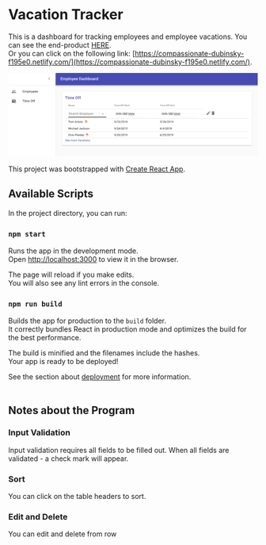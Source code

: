 # Vacation Tracker
This is a dashboard for tracking employees and employee vacations.
You can see the end-product [HERE](https://compassionate-dubinsky-f195e0.netlify.com/).<br>
Or you can click on the following link:
[https://compassionate-dubinsky-f195e0.netlify.com/](https://compassionate-dubinsky-f195e0.netlify.com/).

![Alt text](vacation-tracker.png?raw=true "Page snapshot")



This project was bootstrapped with [Create React App](https://github.com/facebook/create-react-app).<br>

## Available Scripts

In the project directory, you can run:

### `npm start`

Runs the app in the development mode.<br>
Open [http://localhost:3000](http://localhost:3000) to view it in the browser.

The page will reload if you make edits.<br>
You will also see any lint errors in the console.

### `npm run build`

Builds the app for production to the `build` folder.<br>
It correctly bundles React in production mode and optimizes the build for the best performance.

The build is minified and the filenames include the hashes.<br>
Your app is ready to be deployed!

See the section about [deployment](https://facebook.github.io/create-react-app/docs/deployment) for more information.<br><br>

## Notes about the Program

### Input Validation

Input validation requires all fields to be filled out.
When all fields are validated - a check mark will appear.<br>

### Sort

You can click on the table headers to sort.<br>

### Edit and Delete

You can edit and delete from row
